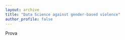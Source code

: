 ```yaml
---
layout: archive
title: "Data Science against gender-based violence"
author_profile: false
---
```

Prova
